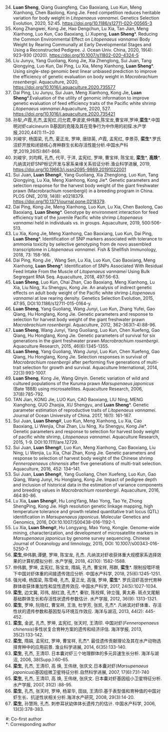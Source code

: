 34. **Luan Sheng**, Qiang Guangfeng, Cao Baoxiang, Luo Kun, Meng Xianhong, Chen Baolong, Kong Jie. Feed competition reduces heritable variation for body weight in *Litopenaeus vannamei*. Genetics Selection Evolution, 2020, 52:45.  https://doi.org/10.1186/s12711-020-00565-3
33. Kong Zhangwei, Kong Jie, Hao Dengchun, Lu Xia, Tan Jian, Meng Xianhong, Luo Kun, Cao Baoxiang, Li Xupeng, **Luan Sheng***. Reducing the Common Environmental Effect on *Litopenaeus vannamei* Body Weight by Rearing Communally at Early Developmental Stages and Using a Reconstructed Pedigree. J. Ocean Univ. China, 2020, 19(4): 923–930 (2020). https://doi.org/10.1007/s11802-020-4324-5
32. Liu Junyu, Yang Guoliang, Kong Jie, Xia Zhenglong, Sui Juan, Tang Qiongying, Luo Kun, Dai Ping, Lu Xia, Meng Xianhong, **Luan Sheng***. Using single-step genomic best linear unbiased prediction to improve the efficiency of genetic evaluation on body weight in *Macrobrachium rosenbergii*. Aquaculture, 2020, https://doi.org/10.1016/j.aquaculture.2020.735577
31. Dai Ping, Liu Junyu, Sui Juan, Meng Xianhong, Kong Jie, **Luan Sheng***.Evaluation of the utility of genomic information to improve genetic evaluation of feed efficiency traits of the Pacific white shrimp *Litopenaeus vannamei*.Aquaculture, 2020, 527. https://doi.org/10.1016/j.aquaculture.2020.735421
30. 孙犁,卢霞,孔杰,孟宪红,闫允君,李波波,仲伟鹏,陈宝龙,曹宝祥,罗坤,**栾生***.中国明对虾calcineurin B基因的克隆及其在竞争行为中作用的初探.水产学报,2020,44(1):11~20
29. 刘峻宇, 杨国梁, 孔杰, 夏正龙, 罗坤, 唐琼英, 卢霞, 孟宪红, 李景芬, **栾生***.罗氏沼虾开放和闭锁核心育种群生长和存活性能分析.中国水产科学,2019,26(5):861-868.
28. 刘峻宇, 刘均辉, 孔杰, 代平, 于洋, 孟宪红, 罗坤, 曹宝祥, 陈宝龙, **栾生***, **高焕***. 凡纳滨对虾SNP标记开发与家系亲缘关系验证分析.渔业科学进展, 2019, https://doi.org/10.19663/j.issn2095-9869.20191022001
27. Sui Juan, **Luan Sheng**#, Yang Guoliang, Xia Zhenglong, Luo Kun, Tang Qiongying, Lu Xia, Meng Xianhong, Kong Jie*. Genetic parameters and selection response for the harvest body weight of the giant freshwater prawn (Macrobrachium rosenbergii) in a breeding program in China. PLOS ONE, 2019, 14(8): e0218379. https://doi.org/10.1371/journal.pone.0218379.
26. Dai Ping, Kong Jie, Meng Xianhong, Luo Kun, Lu Xia, Chen Baolong, Cao Baoxiang, **Luan Sheng***. Genotype by environment interaction for feed efficiency trait of the juvenile Pacific white shrimp *Litopenaeus vannamei* held in individuals vs. in groups. Aquaculture, 2019, 500:506-513. 
25. Lu Xia, Kong Jie, Meng Xianhong, Cao Baoxiang, Luo Kun, Dai Ping, **Luan Sheng***. Identification of SNP markers associated with tolerance to ammonia toxicity by selective genotyping from de novo assembled transcriptome in *Litopenaeus vannamei*. Fish & Shellfish Immunology, 2018, 73: 158-166.
24. Dai Ping, Kong Jie , Wang Sen, Lu Xia, Luo Kun, Cao Baoxiang, Meng Xianhong, **Luan Sheng***. Identiﬁcation of SNPs Associated With Residual Feed Intake From the Muscle of *Litopenaeus vannamei* Using Bulk Segregant RNA Seq. Aquaculture, 2018, 497:56-63.
23. **Luan Sheng**, Luo Kun, Chai Zhan, Cao Baoxiang, Meng Xianhong, Lu Xia, Liu Ning, Xu Shengyu, Kong Jie. An analysis of indirect genetic effects on adult body weight of the Pacific white shrimp *Litopenaeus vannamei* at low rearing density. Genetics Selection Evolution, 2015, 47:95, DOI:10.1186/s12711-015-0164-y. 
22. **Luan Sheng**, Yang Guoliang, Wang Junyi, Luo Kun, Zhang Yufei, Gao Qiang, Hu Honglang, Kong Jie. Genetic parameters and response to selection for harvest body weight of the giant freshwater prawn *Macrobrachium rosenbergii*. Aquaculture, 2012, 362-363(1-4):88-96.
21. **Luan Sheng**, Wang Junyi, Yang Guoliang, Luo Kun, Chen Xuefeng, Gao Qiang, Hu Honglang, Kong Jie. Genetic parameters of survival for six generations in the giant freshwater prawn *Macrobrachium rosenbergii*. Aquaculture Research, 2015, 46(6):1345-1355.
20. **Luan Sheng**, Yang Guoliang, Wang Junyi, Luo Kun, Chen Xuefeng, Gao Qiang, Hu Honglang, Kong Jie. Selection responses in survival of *Macrobrachium rosenbergii* after performing five generations of multi-trait selection for growth and survival. Aquaculture International, 2014, 22(3):993-1007.
19. **Luan Sheng**, Kong Jie, Wang Qinyin. Genetic variation of wild and cultured populations of the Kuruma prawn *Marsupenaeus japonicus* (Bate 1888) using microsatellites. Aquaculture Research, 2006, 37(8):785-792.
18. TAN Jian, KONG Jie, LUO Kun, CAO Baoxiang, LIU Ning, MENG Xianghong, GUO Zhaojia, XU Shengyu, and **Luan Sheng***. Genetic parameter estimation of reproductive traits of *Litopenaeus vannamei*. Journal of Ocean University of China. 2017, 16(1): 161-167.
17. Sui Juan, **Luan Sheng**#, Luo Kun, Meng Xianhong, Lu Xia, Cao Baoxiang, Li Wenjia, Chai Zhan, Liu Ning, Xu Shengyu, Kong Jie*. Genetic parameters and response to selection for harvest body weight of pacific white shrimp, *Litopenaeus vannamei*. Aquaculture Research, 2015, 1-9. DOI:10.1111/are.12729. 
16. Sui Juan, **Luan Sheng**#, Luo Kun, Meng Xianhong, Cao Baoxiang, Liu Ning, Li Wenjia, Lu Xia, Chai Zhan, Kong Jie. Genetic parameters and response to selection of harvest body weight of the Chinese shrimp *Fenneropenaeus chinensis* after five generations of multi-trait selection. Aquaculture, 2016, 452: 134–141. 
15. Sui Juan, **Luan Sheng**#, Yang Guoliang, Chen Xuefeng, Luo Kun, Gao Qiang, Wang Junyi, Hu Honglang, Kong Jie. Impact of pedigree depth and inclusion of historical data in the estimation of variance components and breeding values in *Macrobrachium rosenbergii*. Aquaculture, 2016, 464:80-86. 
14. Lu Xia, **Luan Sheng**#, Hu LongYang, Mao Yong, Tao Ye, Zhong ShengPing, Kong Jie. High resolution genetic linkage mapping, high temperature tolerance and growth related quantitative trait locus (QTL) identification in *Marsupenaeus japonicus*. Molecular Genetics and Genomics, 2016, DOI:10.1007/S00438-016-1192-1.
13. Lu Xia, **Luan Sheng**#, Hu Longyang, Mao Yong, Kongjie. Genome-wide mining, characterization, and development of microsatellite markers in *Marsupenaeus japonicus* by genome survey sequencing. Chinese Journal of Oceanology and limnology, 2015, DOI: 10.1007/s00343-016-5250-7.
12. **栾生**,仲伟鹏,谭健, 罗坤, 陈宝龙, 孔杰. 凡纳滨对虾收获体重大规模家系选择效果的计算机模拟分析. 水产学报, 2018, 42(10): 1582-1588.
11. 仲伟鹏, 罗坤, 孟宪红, 陈宝龙, 隋娟, 孔杰, 曹宝祥, 邢群, **栾生***. 限制投喂环境下中国对虾体重的间接遗传效应分析. 中国水产科学, 2018, 25(6):1245-1251.
10. 强光峰, 杨国梁, 陈雪峰, 孔杰, 夏正龙, 高强, 罗坤, **栾生***. 罗氏沼虾高世代育种群体收获体重加性和显性遗传效应. 中国水产科学, 2017, 24(5):1027-1034.
9. **栾生**, 边文冀, 邓伟, 胡红浪, 孔杰*, 秦钦, 陈校辉, 钟立强, 黄太寿. 斑点叉尾鮰基础群体生长和存活性状遗传参数估计. 水产学报, 2012, 36(9): 1313-1321.
8. **栾生**, 罗坤, 阮晓红, 曹宝祥, 王浩, 杜学芳, 张凯, 孔杰*. 凡纳滨对虾体重、存活性状的遗传参数和基因型与环境互作效应. 海洋与湖沼, 2013, 44(2): 445-452.
7. **栾生**, 金武, 孔杰, 罗坤, 孟宪红, 张天时, 王清印. 中国对虾(*Fenneropenaeus chinensis*)多性状复合育种方案的遗传和经济评估. 海洋学报, 2013, 35(2):133-142.
6. **栾生**, 隋娟, 孟宪红, 罗坤, 曹宝祥, 孔杰*. 最佳遗传贡献理论及其在水产动物选择育种中的应用前景. 渔业科学进展, 2014, 6(35):133-140.
5. **栾生**, 孔杰, 王清印. 日本囊对虾三个地理群体的多元异速生长分析. 海洋与湖沼, 2006, 38(Supp.):60-65.
4. **栾生**, 孔杰, 王清印, 高 焕, 王伟继, 张庆文.日本囊对虾(*Marsupenaeus japonicus*)基因组微卫星特征分析.自然科学进展, 2007, 17(6):731-740
3. **栾生**, 孔杰, 王清印, 高 焕, 王伟继, 张庆文. 日本囊对虾基因组小卫星特征分析. 水产学报, 2007, 31(2) :88-95.
2. **栾生**, 孔杰, 张天时, 罗坤, 杨翠华, 田燚, 王清印.基于表型值和育种值的中国对虾生长、抗逆性状相关分析.海洋水产研究, 2008, 29(3):14-20.
1. **栾生**, 孙慧玲, 孔杰. 刺参耳状幼体体长遗传力的估计. 中国水产科学, 2006, 13(3):378-383.


#: Co-first author       
*: Corresponding author